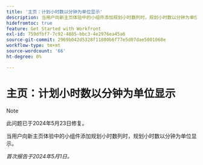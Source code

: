```yaml
---
title: '主页：计划小时数以分钟为单位显示'
description: 当用户向新主页体验中的小组件添加规划小时数列时，规划小时数以分钟为单位显示。
hidefromtoc: true
feature: Get Started with Workfront
exl-id: 759dfbf7-7c92-4885-bbc3-4e2976ea45a6
source-git-commit: 2969b042d5328f11800b6f77e5d07dae5001068e
workflow-type: tm+mt
source-wordcount: '66'
ht-degree: 0%

---
```


# 主页：计划小时数以分钟为单位显示

>[!NOTE]
>
>此问题已于2024年5月23日修复。

当用户向新主页体验中的小组件添加规划小时数列时，规划小时数以分钟为单位显示。

_首次报告于2024年5月1日。_
